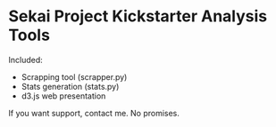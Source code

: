 Sekai Project Kickstarter Analysis Tools
========================================

Included:

* Scrapping tool (scrapper.py)
* Stats generation (stats.py)
* d3.js web presentation

If you want support, contact me. No promises.
